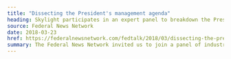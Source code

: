 ```yaml
---
title: "Dissecting the President's management agenda"
heading: Skylight participates in an expert panel to breakdown the President's Management Agenda
source: Federal News Network
date: 2018-03-23
href: https://federalnewsnetwork.com/fedtalk/2018/03/dissecting-the-presidents-management-agenda/
summary: The Federal News Network invited us to join a panel of industry experts to dissect key parts of the President's Management Agenda.
---
```

